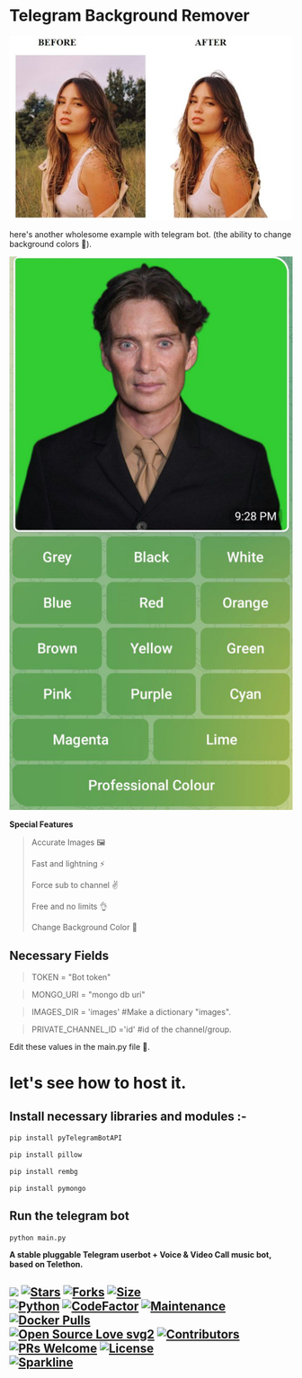   # **Telegram Background Remover**
![Example](./images/example.png)

here's another wholesome example with telegram bot. (the ability to change background colors 🎨). 

![Example](./images/example1.png)

**Special Features**
> Accurate Images 🖼
> 
>Fast and lightning ⚡
> 
>Force sub to channel ✌
> 
>Free and no limits 👌
> 
>Change Background Color 🎨


## **Necessary Fields**
>TOKEN = "Bot token"

>MONGO_URI = "mongo db uri"

>IMAGES_DIR = 'images' #Make a dictionary "images".

>PRIVATE_CHANNEL_ID ='id' #id of the channel/group.

Edit these values in the main.py file 📁. 

# let's see how to host it. 

## Install necessary libraries and modules :- 

```
pip install pyTelegramBotAPI
```
```
pip install pillow
```
```
pip install rembg
```
```
pip install pymongo
```
## Run the telegram bot 

```
python main.py
```
<b>A stable pluggable Telegram userbot + Voice & Video Call music bot, based on Telethon.</b>

[![](https://img.shields.io/badge/Background-Remover-crimson)](#)
[![Stars](https://img.shields.io/github/stars/pittowpio/Background-Remover?style=flat-square&color=yellow)](https://github.com/pittowpio/Background-Remover/stargazers)
[![Forks](https://img.shields.io/github/forks/Pittowpio/Background-Remover?style=flat-square&color=orange)](https://github.com/pittowpio/Background-Remover/fork)
[![Size](https://img.shields.io/github/repo-size/pittowpio/Background-Remover?style=flat-square&color=green)](https://github.com/Pittowpio/Background-Remover/)   
[![Python](https://img.shields.io/badge/Python-v3.10.3-blue)](https://www.python.org/)
[![CodeFactor](https://www.codefactor.io/repository/github/pittowpio/Background-Remover/badge/main)](https://www.codefactor.io/repository/github/pittowpio/Background-Remover/overview/main)
[![Maintenance](https://img.shields.io/badge/Maintained%3F-yes-green.svg)](https://github.com/pittowpio/Background-Remover/graphs/commit-activity)
[![Docker Pulls](https://img.shields.io/docker/pulls/pittowpio/Background-Remover?style=flat-square)](https://img.shields.io/docker/pulls/pittowpio/Background-Remover?style=flat-square)   
[![Open Source Love svg2](https://badges.frapsoft.com/os/v2/open-source.svg?v=103)](https://github.com/pittowpio/Background-Remover)
[![Contributors](https://img.shields.io/github/contributors/pittowpio/Background-Remover?style=flat-square&color=green)](https://github.com/pittowpio/Background-Remover/graphs/contributors)
[![PRs Welcome](https://img.shields.io/badge/PRs-welcome-brightgreen.svg?style=flat-square)](https://makeapullrequest.com)
[![License](https://img.shields.io/badge/License-AGPL-blue)](https://github.com/pittowpio/Background-Remover/blob/main/LICENSE)   
[![Sparkline](https://stars.medv.io/Teamultroid/Ultroid.svg)](https://stars.medv.io/pittowpio/Background-Remover)
----
